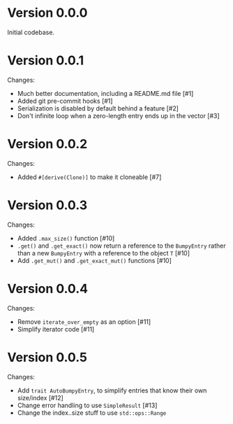# Version 0.0.0

Initial codebase.

# Version 0.0.1

Changes:
* Much better documentation, including a README.md file [#1]
* Added git pre-commit hooks [#1]
* Serialization is disabled by default behind a feature [#2]
* Don't infinite loop when a zero-length entry ends up in the vector [#3]

# Version 0.0.2

Changes:
* Added `#[derive(Clone)]` to make it cloneable [#7]

# Version 0.0.3

Changes:
* Added `.max_size()` function [#10]
* `.get()` and `.get_exact()` now return a reference to the `BumpyEntry` rather than a new `BumpyEntry` with a reference to the object `T` [#10]
* Add `.get_mut()` and `.get_exact_mut()` functions [#10]

# Version 0.0.4

Changes:
* Remove `iterate_over_empty` as an option [#11]
* Simplify iterator code [#11]

# Version 0.0.5

Changes:
* Add `trait AutoBumpyEntry`, to simplify entries that know their own
  size/index [#12]
* Change error handling to use `SimpleResult` [#13]
* Change the index..size stuff to use `std::ops::Range`
